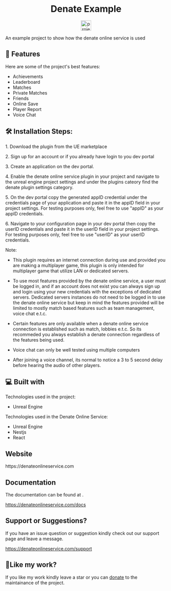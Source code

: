 <h1 align="center" id="title">Denate Example</h1>

<p align="center"><img src="https://drive.usercontent.google.com/download?id=1uhEIrrKumxd5n0on56joQikLseCpc-Yr&export=view&authuser=0" alt="project-image" width="32" height="32"></p>

<p id="description">An example project to show how the denate online service is used</p>

  
  
<h2>🧐 Features</h2>

Here are some of the project's best features:

*   Achievements
*   Leaderboard
*   Matches
*   Private Matches
*   Friends
*   Online Save
*   Player Report
*   Voice Chat

<h2>🛠️ Installation Steps:</h2>

<p>1. Download the plugin from the UE marketplace</p>

<p>2. Sign up for an account or if you already have login to you dev portal</p>

<p>3. Create an application on the dev portal.</p>

<p>4. Enable the denate online service plugin in your project and navigate to the unreal engine project settings and under the plugins cateory find the denate plugin settings category.</p>

<p>5. On the dev portal copy the generated appID credential under the credentials page of your application and paste it in the appID field in your project settings. For testing purposes only, feel free to use "appID" as your appID credentials. </p>

<p>6. Navigate to your configuration page in your dev portal then copy the userID credentials and paste it in the userID field in your project settings. For testing purposes only, feel free to use "userID" as your userID credentials. </p>

Note:

* This plugin requires an internet connection during use and provided you are making a multiplayer game, this plugin is only intended for multiplayer game that utilize LAN or dedicated servers.

* To use most features provided by the denate online service, a user must be logged in, and if an account does not exist you can always sign up and login using your new credentials with the exceptions of dedicated servers. Dedicated servers instances do not need to be logged in to use the denate online service but keep in mind the features provided will be limited to mostly match based features such as team management, voice chat e.t.c.

* Certain features are only available when a denate online service connection is established such as match, lobbies e.t.c. So its recommeded you always establish a denate connection regardless of the features being used.

* Voice chat can only be well tested using multiple computers

* After joining a voice channel, its normal to notice a 3 to 5 second delay before hearing the audio of other players.
  
  
<h2>💻 Built with</h2>

Technologies used in the project:

*   Unreal Engine
  
Technologies used in the Denate Online Service:

*   Unreal Engine 
*   Nestjs 
*   React  

<h2>Website</h2>

<p>https://denateonlineservice.com</p>

<h2>Documentation</h2>

The documentation can be found at .<p>https://denateonlineservice.com/docs</p>

<h2>Support or Suggestions?</h2>

If you have an issue question or suggestion kindly check out our support page and leave a message.<p>https://denateonlineservice.com/support</p>

<h2>💖Like my work?</h2>

If you like my work kindly leave a star or you can <a href="https://www.paypal.com/ncp/payment/YTVWV86QUFZVN">donate</a> to the maintainance of the project.
